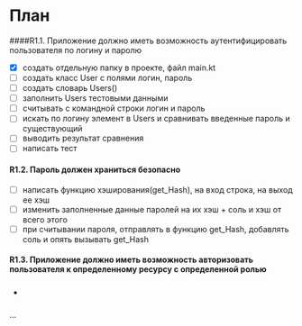 # План 

####R1.1. Приложение должно иметь возможность аутентифицировать пользователя по логину и паролю
- [x]   создать отдельную папку в проекте, файл main.kt  
- [ ] создать класс User с полями логин, пароль
- [ ] создать словарь Users() 
- [ ] заполнить Users тестовыми данными
- [ ] считывать с командной строки логин и пароль  
- [ ] искать по логину элемент в Users и сравнивать введенные пароль и существующий  
- [ ] выводить результат сравнения
- [ ] написать тест
#### R1.2. Пароль должен храниться безопасно
- [ ] написать функцию хэширования(get_Hash), на вход строка, на выход ее хэш
- [ ] изменить заполненные данные паролей на их хэш + соль и хэш от всего этого
- [ ] при считывании пароля, отправлять в функцию get_Hash, добавлять соль и опять вызывать get_Hash
#### R1.3. Приложение должно иметь возможность авторизовать пользователя к определенному ресурсу с определенной ролью
* ##### 
...